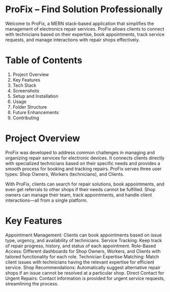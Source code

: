 # ProFix – Find Solution Professionally

Welcome to ProFix, a MERN stack-based application that simplifies the management of electronics repair services. ProFix allows clients to connect with technicians based on their expertise, book appointments, track service requests, and manage interactions with repair shops effectively.

# Table of Contents

1. Project Overview
2. Key Features
3. Tech Stack
4. Screenshots
5. Setup and Installation
6. Usage
7. Folder Structure
8. Future Enhancements
9. Contributing

# Project Overview

ProFix was developed to address common challenges in managing and organizing repair services for electronic devices. It connects clients directly with specialized technicians based on their specific needs and provides a smooth process for booking and tracking repairs. ProFix serves three user types: Shop Owners, Workers (technicians), and Clients.

With ProFix, clients can search for repair solutions, book appointments, and even get referrals to other shops if their needs cannot be fulfilled. Shop owners can manage their team, track appointments, and handle client interactions—all from a single platform.

# Key Features

Appointment Management: Clients can book appointments based on issue type, urgency, and availability of technicians.
Service Tracking: Keep track of repair progress, history, and status of each appointment.
Role-Based Access: Different dashboards for Shop Owners, Workers, and Clients with tailored functionality for each role.
Technician Expertise Matching: Match client issues with technicians having the relevant expertise for efficient service.
Shop Recommendations: Automatically suggest alternative repair shops if an issue cannot be resolved at a particular shop.
Direct Contact for Urgent Repairs: Contact information is provided for urgent service requests, streamlining the process.
